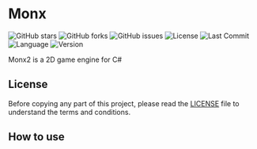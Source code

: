 # Monx

![GitHub stars](https://img.shields.io/github/stars/Orbinuity/Monx2)
![GitHub forks](https://img.shields.io/github/forks/Orbinuity/Monx2)
![GitHub issues](https://img.shields.io/github/issues/Orbinuity/Monx2)
![License](https://img.shields.io/github/license/Orbinuity/Monx2)
![Last Commit](https://img.shields.io/github/last-commit/Orbinuity/Monx2)
![Language](https://img.shields.io/badge/Language-C#-orange?style=for-the-badge&logo=dotnet)
![Version](https://img.shields.io/badge/version-1.0-brightgreen?style=flat-square)

Monx2 is a 2D game engine for C#

## License

Before copying any part of this project, please read the [LICENSE](./LICENSE) file to understand the terms and conditions.

## How to use